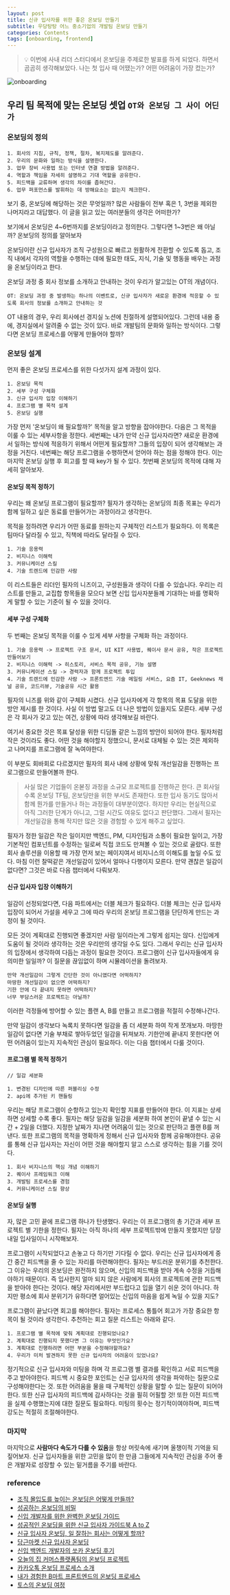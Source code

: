 ```yaml
---
layout: post
title: 신규 입사자를 위한 좋은 온보딩 만들기
subtitle: 우당탕탕 어느 중소기업의 개발팀 온보딩 만들기
categories: Contents
tags: [onboarding, frontend]
---
```


> 💡 이번에 사내 리더 스터디에서 온보딩을 주제로한 발표를 하게 되었다. 하면서 곰곰히 생각해보았다. 나는 첫 입사 때 어땠는가? 어떤 어려움이 가장 컸는가?

![onboarding](/assets/images/posts/onboarding.png)

## 우리 팀 목적에 맞는 온보딩 셋업 `OT와 온보딩 그 사이 어딘가`

### 온보딩의 정의

```text
1. 회사의 지침, 규칙, 정책, 절차, 복지제도를 알려준다.
2. 우리의 문화와 일하는 방식을 설명한다.
3. 업무 장비 사용법 또는 인터넷 연결 방법을 알려준다.
4. 역할과 책임을 자세히 설명하고 기대 역할을 공유한다.
5. 피드백을 교류하며 생각의 차이를 좁혀간다.
6. 업무 퍼포먼스를 발휘하는 데 방해요소는 없는지 체크한다.
```

보기 중, 온보딩에 해당하는 것은 무엇일까? 많은 사람들이 전부 혹은 1, 3번을 제외한 나머지라고 대답했다. 이 글을 읽고 있는 여러분들의 생각은 어떠한가?

보기에서 온보딩은 4~6번까지를 온보딩이라고 정의한다. 그렇다면 1~3번은 왜 아닐까? 온보딩의 정의를 알아보자

온보딩이란 신규 입사자가 조직 구성원으로 빠르고 원활하게 전환할 수 있도록 돕고, 조직 내에서 각자의 역할을 수행하는 데에 필요한 태도, 지식, 기술 및 행동을 배우는 과정을 온보딩이라고 한다.

온보딩 과정 중 회사 정보를 소개하고 안내하는 것이 우리가 알고있는 OT의 개념이다.

```text
OT: 온보딩 과정 중 발생하는 하나의 이벤트로, 신규 입사자가 새로운 환경에 적응할 수 있도록 회사의 정보를 소개하고 안내하는 것
```

OT 내용의 경우, 우리 회사에선 경지실 노션에 친절하게 설명되어있다. 그런데 내용 중에, 경지실에서 알려줄 수 없는 것이 있다. 바로 개발팀의 문화와 일하는 방식이다. 그렇다면 온보딩 프로세스를 어떻게 만들어야 할까?

### 온보딩 설계

먼저 좋은 온보딩 프로세스를 위한 다섯가지 설계 과정이 있다.

```text
1. 온보딩 목적
2. 세부 구성 구체화
3. 신규 입사자 입장 이해하기
4. 프로그램 별 목적 설계
5. 온보딩 실행
```

가장 먼저 '온보딩이 왜 필요할까?' 목적을 알고 방향을 잡아야한다. 다음은 그 목적을 이룰 수 있는 세부사항을 정한다. 세번째는 내가 만약 신규 입사자라면? 새로운 환경에서 일하는 방식에 적응하기 위해서 어떤게 필요할까? 그들의 입장이 되어 생각해보는 과정을 거친다. 네번째는 해당 프로그램을 수행하면서 얻어야 하는 점을 정해야 한다. 이는 마지막 온보딩 실행 후 회고를 할 때 key가 될 수 있다. 첫번째 온보딩의 목적에 대해 자세히 알아보자.

#### 온보딩 목적 정하기

우리는 왜 온보딩 프로그램이 필요할까? 필자가 생각하는 온보딩의 최종 목표는 우리가 함께 일하고 싶은 동료를 만들어가는 과정이라고 생각한다.

목적을 정하려면 우리가 어떤 동료를 원하는지 구체적인 리스트가 필요하다. 이 목록은 팀마다 달라질 수 있고, 직책에 따라도 달라질 수 있다.

```text
1. 기술 응용력
2. 비지니스 이해력
3. 커뮤니케이션 스킬
4. 기술 트렌드에 민감한 사람
```

이 리스트들은 리더인 필자의 니즈이고, 구성원들과 생각이 다를 수 있습니다. 우리는 리스트를 만들고, 교집합 항목들을 모으다 보면 신입 입사자분들께 기대하는 바를 명확하게 말할 수 있는 기준이 될 수 있을 것이다.

#### 세부 구성 구체화

두 번째는 온보딩 목적을 이룰 수 있게 세부 사항을 구체화 하는 과정이다.

```text
1. 기술 응용력 -> 프로젝트 구조 문서, UI KIT 사용법, 퀘이사 문서 공유, 작은 프로젝트 만들어보기
2. 비지니스 이해력 -> 히스토리, 서비스 목적 공유, 기능 설명
3. 커뮤니케이션 스킬 -> 경력자과 함께 프로젝트 투입
4. 기술 트렌드에 민감한 사람 -> 프론트엔드 기술 메일링 서비스, 요즘 IT, Geeknews 채널 공유, 코드리뷰, 기술공유 시간 활용
```

필자의 니즈를 위와 같이 구체화 시켰다. 신규 입사자에게 각 항목의 목표 도달을 위한 방안 제시를 한 것이다. 사실 이 방법 말고도 더 나은 방법이 있을지도 모른다. 세부 구성은 각 회사가 갖고 있는 여건, 상황에 따라 생각해보길 바란다.

여기서 중요한 것은 목표 달성을 위한 디딤돌 같은 느낌의 방안이 되어야 한다. 필자처럼 작은 것이라도 좋다.
어떤 것을 해야할지 정했으니, 문서로 대체될 수 있는 것은 제외하고 나머지를 프로그램에 잘 녹여야한다.

이 부분도 회바회로 다르겠지만 필자의 회사 내에 상황에 맞춰 개선일감을 진행하는 프로그램으로 만들어볼까 한다.

> 사실 많은 기업들이 온볻징 과정을 소규모 프로젝트를 진행하곤 한다. 큰 회사일 수록 온보딩 TF팀, 온보딩만을 위한 부서도 존재한다. 또한 입사 동기도 많아서 함께 뭔가를 만들거나 하는 과정들이 대부분이였다. 하지만 우리는 현실적으로 아직 그러한 단계가 아니고, 그럴 시간도 여유도 없다고 판단했다. 그래서 필자는 개선일감을 통해 작지만 많은 것을 경험할 수 있게 해주고 싶었다.

필자가 정한 일감은 작은 일이지만 백엔드, PM, 디자인팀과 소통이 필요한 일이고, 가장 기본적인 컴포넌트를 수정하는 일로써 직접 코드도 만져볼 수 있는 것으로 골랐다. 또한 회사 솔루션을 이용할 때 가장 먼저 보는 페이지여서 비지니스의 이해도를 높일 수도 있다. 마침 이런 찰떡같은 개선일감이 있어서 얼마나 다행이지 모른다. 만약 괜찮은 일감이 없다면? 그것은 바로 다음 챕터에서 다뤄보자.

#### 신규 입사자 입장 이해하기

일감이 선정되었다면, 다음 파트에서는 더블 체크가 필요하다. 더블 체크는 신규 입사자 입장이 되어서 가설을 세우고 그에 따라 우리의 온보딩 프로그램을 단단하게 만드는 과정이 될 것이다.

모든 것이 계획대로 진행되면 좋겠지만 사람 일이라는게 그렇게 쉽지는 않다. 신입에게 도움이 될 것이라 생각하는 것은 우리만의 생각일 수도 있다. 그래서 우리는 신규 입사자의 입장에서 생각하여 다듬는 과정이 필요한 것이다.
프로그램이 신규 입사자들에게 유의미한 일일까? 이 질문을 끊임없이 하며 시뮬레이션을 돌려보자.

```text
만약 개선일감이 그렇게 간단한 것이 아니였다면 어떡하지?
마땅한 개선일감이 없으면 어떡하지?
기한 안에 다 끝내지 못하면 어떡하지? 
너무 부담스러운 프로젝트는 아닐까?
```

이러한 걱정들에 방어할 수 있는 플랜 A, B를 만들고 프로그램을 적절히 수정해나간다.

만약 일감이 생각보다 녹록치 못하다면 일감을 좀 더 세분화 하여 작게 쪼개보자. 마땅한 일감이 없다면 기술 부채로 쌓아두었던 일감을 뒤져보자. 기한안에 끝내지 못한다면 어떤 어려움이 있는지 지속적인 관심이 필요하다. 이는 다음 챕터에서 다룰 것이다.

#### 프로그램 별 목적 정하기

```text
// 일감 세분화

1. 변경된 디자인에 따른 퍼블리싱 수정
2. api에 추가된 키 핸들링
```

우리는 해당 프로그램이 순항하고 있는지 확인할 지표를 만들어야 한다. 이 지표는 상세하면 상세할 수록 좋다. 필자는 해당 일감을 일감을 세분화 하여 본인이 끝낼 수 있는 시간 + 2일을 더했다. 지정한 날짜가 지나면 어려움이 있는 것으로 판단하고 플랜 B를 꺼낸다. 또한 프로그램의 목적을 명확하게 정해서 신규 입사자와 함께 공유해야한다. 공유를 통해 신규 입사자는 자신이 어떤 것을 해야할지 알고 스스로 생각하는 힘을 기를 것이다.

```text
1. 회사 비지니스의 핵심 개념 이해하기
2. 퀘이사 프레임워크 이해
3. 개발팀 프로세스를 경험
4. 커뮤니케이션 스킬 향상
```

#### 온보딩 실행

자, 많은 고민 끝에 프로그램 하나가 탄생했다. 우리는 이 프로그램의 총 기간과 세부 프로젝트 별 기한을 정한다. 필자는 아직 하나의 세부 프로젝트밖에 만들지 못했지만 당장 내일 입사일이니 시작해보자.

프로그램이 시작되었다고 손놓고 다 하기만 기다릴 수 없다. 우리는 신규 입사자에게 중간 중간 피드백을 줄 수 있는 자리를 마련해야한다. 필자는 부드러운 분위기를 추천한다. 그 이유는 우리의 온보딩은 완전하지 않으며, 신입의 피드백을 받아 계속 수정을 거듭해야하기 때문이다. 즉 입사한지 얼마 되지 않은 사람에게 회사의 프로젝트에 관한 피드백을 받아야 한다는 것이다. 해당 자리에서만 부드럽다고 입을 열기 쉬운 것이 아니다. 하지만 평소에 회사 분위기가 유하다면 얼어있는 신입의 마음을 쉽게 녹일 수 있을 지도?

프로그램이 끝났다면 회고를 해야한다. 필자는 프로세스 통틀어 회고가 가장 중요한 항목이 될 것이라 생각한다. 추천하는 회고 질문 리스트는 아래와 같다.

```text
1. 프로그램 별 목적에 맞춰 계획대로 진행되었나요?
2. 계획대로 진행되지 못했다면 그 이유는 무엇인가요?
3. 계획대로 진행하려면 어떤 부분을 수정해야할까요?
4. 우리가 미처 발견하지 못한 신규 입사자의 어려움이 있었나요?
```

정기적으로 신규 입사자와 미팅을 하며 각 프로그램 별 결과를 확인하고 서로 피드백을 주고 받아야한다. 피드백 시 중요한 포인트는 신규 입사자의 생각을 파악하는 질문으로 구성해야한다는 것. 또한 어려움을 물을 때 구체적인 상황을 말할 수 있는 질문이 되어야 한다. 또한 신규 입사자의 피드백에 감사하다는 것을 필히 어필할 것! 또한 이전 피드백을 실제 수행했는지에 대한 질문도 필요하다. 미팅의 횟수는 정기적이여야하며, 피드백 강도는 적절히 조절해야한다.

### 마지막

마지막으로 **사람마다 속도가 다를 수 있음**을 항상 머릿속에 새기며 올챙이적 기억을 되짚어보자. 신규 입사자들을 위한 고민을 많이 한 만큼 그들에게 지속적인 관심을 주어 좋은 개발자로 성장할 수 있는 밑거름을 주기를 바란다.

### reference

- [조직 몰입도를 높이는 온보딩은 어떻게 만들까?](https://youtu.be/sn5DLuz9NYo?si=ZK9UnQtcdjpTRb7C)
- [성공하는 온보딩의 비밀](https://brunch.co.kr/@flexwork/42)
- [신입 개발자를 위한 완벽한 온보딩 가이드](https://yozm.wishket.com/magazine/detail/1778/)
- [성공적인 온보딩을 위한 신규 입사자 가이드북 A to Z](https://blog.greetinghr.com/success-onboarding-guide-book/)
- [신규 입사자 온보딩, 일 잘하는 회사는 어떻게 할까?](https://flex.team/blog/2024/01/25/newemployee-onboarding-case/)
- [당근마켓 신규 입사자 온보딩](https://about.daangn.com/blog/archive/%EB%8B%B9%EA%B7%BC%EB%A7%88%EC%BC%93-%EC%8B%A0%EA%B7%9C%EC%9E%85%EC%82%AC%EC%9E%90-%EC%98%A8%EB%B3%B4%EB%94%A9/)
- [신입 백엔드 개발자의 쏘카 온보딩 후기](https://tech.socarcorp.kr/dev/2022/10/17/onboarding-service-engineering.html#23-frontend-%EA%B0%95%EC%9D%98--%EC%8F%98%EC%B9%B4%EC%9D%98-infra%EC%99%80-db)
- [오늘의 집 커머스플랫폼팀의 온보딩 프로젝트](https://www.bucketplace.com/post/2023-02-27-%EC%BB%A4%EB%A8%B8%EC%8A%A4%ED%94%8C%EB%9E%AB%ED%8F%BC%ED%8C%80%EC%9D%98-%EC%98%A8%EB%B3%B4%EB%94%A9-%ED%94%84%EB%A1%9C%EC%A0%9D%ED%8A%B8/)
- [카카오톡 온보딩 프로세스 소개](https://tech.kakao.com/posts/576)
- [내가 경험한 B마트 프론트엔드의 온보딩 프로세스](https://techblog.woowahan.com/6851/)
- [토스의 온보딩 여정](https://toss.im/career/article/toss-onboarding)
